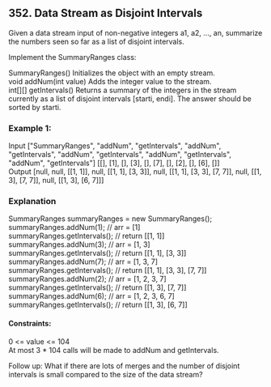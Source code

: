 ## 352. Data Stream as Disjoint Intervals

Given a data stream input of non-negative integers a1, a2, ..., an, summarize the numbers seen so far as a list of disjoint intervals.

Implement the SummaryRanges class:

SummaryRanges() Initializes the object with an empty stream.<br/>
void addNum(int value) Adds the integer value to the stream.<br/>
int[][] getIntervals() Returns a summary of the integers in the stream currently as a list of disjoint intervals [starti, endi]. The answer should be sorted by starti.
 

### Example 1:

Input
["SummaryRanges", "addNum", "getIntervals", "addNum", "getIntervals", "addNum", "getIntervals", "addNum", "getIntervals", "addNum", "getIntervals"]
[[], [1], [], [3], [], [7], [], [2], [], [6], []]<br/>
Output
[null, null, [[1, 1]], null, [[1, 1], [3, 3]], null, [[1, 1], [3, 3], [7, 7]], null, [[1, 3], [7, 7]], null, [[1, 3], [6, 7]]]<br/>

### Explanation
SummaryRanges summaryRanges = new SummaryRanges(); <br/>
summaryRanges.addNum(1);      // arr = [1] <br/>
summaryRanges.getIntervals(); // return [[1, 1]] <br/>
summaryRanges.addNum(3);      // arr = [1, 3] <br/>
summaryRanges.getIntervals(); // return [[1, 1], [3, 3]] <br/>
summaryRanges.addNum(7);      // arr = [1, 3, 7] <br/>
summaryRanges.getIntervals(); // return [[1, 1], [3, 3], [7, 7]] <br/>
summaryRanges.addNum(2);      // arr = [1, 2, 3, 7]<br/>
summaryRanges.getIntervals(); // return [[1, 3], [7, 7]]<br/>
summaryRanges.addNum(6);      // arr = [1, 2, 3, 6, 7]<br/>
summaryRanges.getIntervals(); // return [[1, 3], [6, 7]]
 

#### Constraints:

0 <= value <= 104<br/>
At most 3 * 104 calls will be made to addNum and getIntervals.
 

Follow up: What if there are lots of merges and the number of disjoint intervals is small compared to the size of the data stream?
